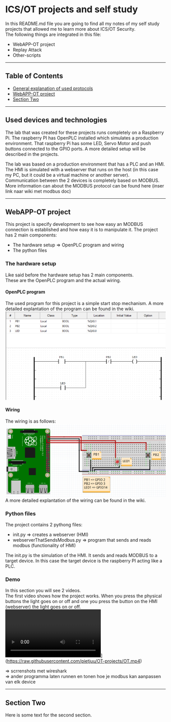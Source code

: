 # ICS/OT projects and self study

In this README.md file you are going to find all my notes of my self study projects
that allowed me to learn more about ICS/OT Security.  
The following things are integrated in this file:  
- WebAPP-OT project
- Replay Attack
- Other-scripts

---

## Table of Contents

- [General explanation of used protocols](#Used-devices-and-technologies)
- [WebAPP-OT project](#WebAPP-OT-project)
- [Section Two](#section-two)

---

## Used devices and technologies
The lab that was created for these projects runs completely on a Raspberry Pi. The raspberry PI
has OpenPLC installed which simulates a production environment. That raspberry Pi has some LED, Servo Motor 
and push buttons connected to the GPIO ports. A more detailed setup will be described in the projects.

The lab was based on a production environment that has a PLC and an HMI. The HMI is simulated with a webserver that runs 
on the host (in this case my PC, but it could be a virtual machine or another server).  
Communication between the 2 devices is completely based on MODBUS. More information can about the MODBUS protocol 
can be found here (inser link naar wiki met modbus doc)


---

## WebAPP-OT project

This project is specify development to see how easy an MODBUS connection is established and
how easy it is to manipulate it.
The project has 2 main components:
- The hardware setup => OpenPLC program and wiring
- The python files

### The hardware setup
Like said before the hardware setup has 2 main components.  
These are the OpenPLC program and the actual wiring.

#### OpenPLC program
The used program for this project is a simple start stop mechanism.
A more detailed explantation of the program can be found in the wiki.
![img.png](img.png)

#### Wiring
The wiring is as follows:
![img_1.png](img_1.png)
A more detailed explantation of the wiring can be found in the wiki.

### Python files
The project contains 2 pythong files:
- init.py => creates a webserver (HMI)
- webserverThatSendsModbus.py => program that sends and reads modbus (functionality of HMI)

The init.py is the simulation of the HMI. It sends and reads MODBUS to a target device.
In this case the target device is the raspberry PI acting like a PLC. 

### Demo
In this section you will see 2 videos.  
The first video shows how the project works. When you press the physical buttons the light goes on or off and one you
press the button on the HMI (webserver) the light goes on or off.  
![Watch the video](https://raw.githubusercontent.com/pietjuu/OT-projects/OT.mp4)](https://raw.githubusercontent.com/pietjuu/OT-projects/OT.mp4)  

=> scrrenshots met wireshark  
=> ander programma laten runnen en tonen hoe je modbus kan aanpassen van elk device 



---

## Section Two

Here is some text for the second section.
